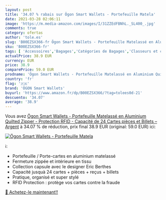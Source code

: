 ```yaml
---
layout: post
title: '34.07 % rabais sur Ögon Smart Wallets - Portefeuille Matela'
date: 2021-03-28 02:06:11
image: 'https://m.media-amazon.com/images/I/31ZZEdFBNhL._SL400_.jpg'
comments: true
category: ofertas
author: 'tole.es'
slug: 'B00EZSX366-fr Ögon Smart Wallets - Portefeuille Matelassé en Aluminium...'
sku: 'B00EZSX366-fr'
tags: [ 'Accessoires','Bagages','Catégories de Bagages','Classeurs et chemises','Fournitures de bureau','Petites fournitures','Porte-cartes et répertoires','Portefeuilles et porte-cartes','ögon smart wallets', ]
actualPrice: 38.9 EUR
currency: EUR
price: 38.9
comparePrice: 59.0 EUR
prodname: 'Ögon Smart Wallets - Portefeuille Matelassé en Aluminium Quilted Zipper - Protection RFID - Capacité de 24 Cartes  pièces et Billets – Argent'
country: 'fr'
flag: '🇫🇷'
brand: 'ÖGON Smart Wallets'
buyurl: 'https://www.amazon.fr/dp/B00EZSX366/?tag=tolees0d-21'
descuento: '34.07'
average: '38.9'
---
```


Vous avez [Ögon Smart Wallets - Portefeuille Matelassé en Aluminium Quilted Zipper - Protection RFID - Capacité de 24 Cartes  pièces et Billets – Argent](https://www.amazon.fr/dp/B00EZSX366/?tag=tolees0d-21)  à  34.07 % de réduction, prix final  38.9 EUR (original: 59.0 EUR) ici:

[![Ögon Smart Wallets - Portefeuille Matela](https://m.media-amazon.com/images/I/31ZZEdFBNhL._SL400_.jpg)](https://www.amazon.fr/dp/B00EZSX366/?tag=tolees0d-21)

ℹ️:

- Portefeuille / Porte-cartes en aluminium matelassé
- Fermeture zippée et intérieure en tissu
- Collection capsule avec le designer Eric Berthes
- Capacité jusquà 24 cartes + pièces + reçus + billets
- Pratique, organisé et super stylé
- RFID Protection : protège vos cartes contre la fraude

[🛒 Achetez-le maintenant!!](https://www.amazon.fr/dp/B00EZSX366/?tag=tolees0d-21)
